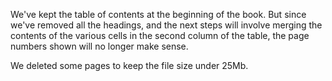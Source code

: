 We've kept the table of contents at the beginning of the book.
But since we've removed all the headings, and the next steps will involve merging the contents of the various cells in the second column of the table, the page numbers shown will no longer make sense.

We deleted some pages to keep the file size under 25Mb.
